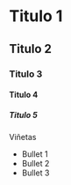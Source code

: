 # Titulo 1
## Titulo 2
### Titulo 3
#### Titulo 4
##### Titulo 5

Viñetas

* Bullet 1
* Bullet 2
* Bullet 3
